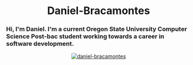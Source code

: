 <h1 align="center">Daniel-Bracamontes</h1>
<h3 align'"center">Hi, I'm Daniel. I'm a current Oregon State University Computer Science Post-bac student working towards a career in software development.</h3>

<p align="center">
  <a href="https://github.com/ryo-ma/github-profile-trophy">
    <img src="https://github-profile-trophy.vercel.app/?username=Dedzed101&theme=gruvbox" alt="daniel-bracamontes" />
  </a> 
</p>
